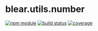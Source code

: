 # blear.utils.number

[![npm module][npm-img]][npm-url]
[![build status][travis-img]][travis-url]
[![coverage][coveralls-img]][coveralls-url]

[travis-img]: https://img.shields.io/travis/blearjs/blear.utils.number/master.svg?style=flat-square
[travis-url]: https://travis-ci.org/blearjs/blear.utils.number

[npm-img]: https://img.shields.io/npm/v/blear.utils.number.svg?style=flat-square
[npm-url]: https://www.npmjs.com/package/blear.utils.number

[coveralls-img]: https://img.shields.io/coveralls/blearjs/blear.utils.number/master.svg?style=flat-square
[coveralls-url]: https://coveralls.io/github/blearjs/blear.utils.number?branch=master

